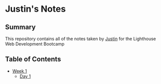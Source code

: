 # Justin's Notes

## Summary

This repository contains all of the notes taken by [Justin](https://github.com/jhaoY) for the Lighthouse Web Development Bootcamp

## Table of Contents
* [Week 1](/Week%201/)
  * [Day 1](/Week%201/Day%201/)
